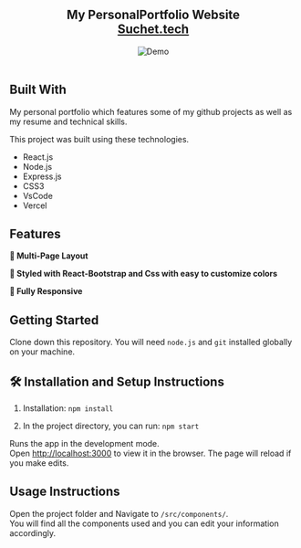 <h2 align="center">
  My PersonalPortfolio Website<br/>
  <a href="" target="_blank">Suchet.tech</a>
  <!-- put vercel link -->
</h2>
<div align="center">
  <img alt="Demo" src="" />
  <!-- put image -->
</div>

<br/>

## Built With

My personal portfolio <a href="" target="_blank"></a> which features some of my github projects as well as my resume and technical skills.<br/>
<!-- add vercel link -->

This project was built using these technologies.

- React.js
- Node.js
- Express.js
- CSS3
- VsCode
- Vercel

## Features
**📖 Multi-Page Layout**

**🎨 Styled with React-Bootstrap and Css with easy to customize colors**

**📱 Fully Responsive**

## Getting Started

Clone down this repository. You will need `node.js` and `git` installed globally on your machine.

## 🛠 Installation and Setup Instructions

1. Installation: `npm install`

2. In the project directory, you can run: `npm start`

Runs the app in the development mode.\
Open [http://localhost:3000](http://localhost:3000) to view it in the browser.
The page will reload if you make edits.

## Usage Instructions

Open the project folder and Navigate to `/src/components/`. <br/>
You will find all the components used and you can edit your information accordingly.
 
